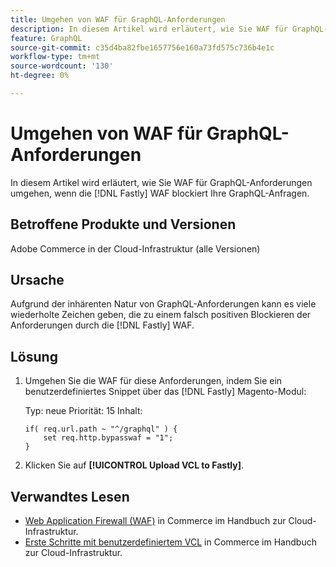 ```yaml
---
title: Umgehen von WAF für GraphQL-Anforderungen
description: In diesem Artikel wird erläutert, wie Sie WAF für GraphQL-Anforderungen umgehen.
feature: GraphQL
source-git-commit: c35d4ba82fbe1657756e160a73fd575c736b4e1c
workflow-type: tm+mt
source-wordcount: '130'
ht-degree: 0%

---
```


# Umgehen von WAF für GraphQL-Anforderungen

In diesem Artikel wird erläutert, wie Sie WAF für GraphQL-Anforderungen umgehen, wenn die [!DNL Fastly] WAF blockiert Ihre GraphQL-Anfragen.

## Betroffene Produkte und Versionen

Adobe Commerce in der Cloud-Infrastruktur (alle Versionen)

## Ursache

Aufgrund der inhärenten Natur von GraphQL-Anforderungen kann es viele wiederholte Zeichen geben, die zu einem falsch positiven Blockieren der Anforderungen durch die [!DNL Fastly] WAF.

## Lösung

1. Umgehen Sie die WAF für diese Anforderungen, indem Sie ein benutzerdefiniertes Snippet über das [!DNL Fastly] Magento-Modul:

   Typ: neue Priorität: 15 Inhalt:

   ```
   if( req.url.path ~ "^/graphql" ) {
       set req.http.bypasswaf = "1";
   }
   ```

1. Klicken Sie auf **[!UICONTROL Upload VCL to Fastly]**.

## Verwandtes Lesen

* [Web Application Firewall (WAF)](https://experienceleague.adobe.com/en/docs/commerce-cloud-service/user-guide/cdn/fastly-waf-service) in Commerce im Handbuch zur Cloud-Infrastruktur.
* [Erste Schritte mit benutzerdefiniertem VCL](https://experienceleague.adobe.com/en/docs/commerce-cloud-service/user-guide/cdn/custom-vcl-snippets/fastly-vcl-custom-snippets) in Commerce im Handbuch zur Cloud-Infrastruktur.

